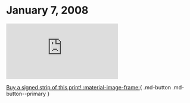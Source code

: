 # January 7, 2008

![](https://www.achewood.com/comic.php?date=01072008)

[Buy a signed strip of this print! :material-image-frame:](https://achewood-holiday-pop-up.myshopify.com/products/strip#01072008){ .md-button .md-button--primary }
